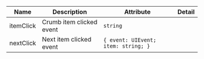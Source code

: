 | Name                                                                                                  | Description              | Attribute                           | Detail |
| ----------------------------------------------------------------------------------------------------- | ------------------------ | ----------------------------------- | ------ |
| <div className="Api__Table"> <div>itemClick</div> <div className="Api__Table Docs__Tags"></div></div> | Crumb item clicked event | `string`                            |
| <div className="Api__Table"> <div>nextClick</div> <div className="Api__Table Docs__Tags"></div></div> | Next item clicked event  | `{ event: UIEvent; item: string; }` |
